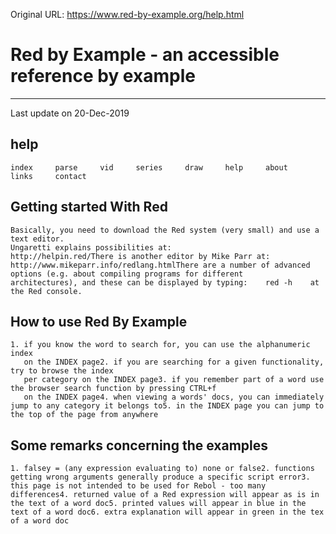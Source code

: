 Original URL: <https://www.red-by-example.org/help.html>

# Red by Example - an accessible reference by example

* * *

Last update on 20-Dec-2019

## help

```
index     parse     vid     series     draw     help     about     links     contact     
```

## Getting started With Red

```
Basically, you need to download the Red system (very small) and use a text editor.
Ungaretti explains possibilities at:
http://helpin.red/There is another editor by Mike Parr at:
http://www.mikeparr.info/redlang.htmlThere are a number of advanced options (e.g. about compiling programs for different 
architectures), and these can be displayed by typing:    red -h    at the Red console.
```

## How to use Red By Example

```
1. if you know the word to search for, you can use the alphanumeric index
   on the INDEX page2. if you are searching for a given functionality, try to browse the index
   per category on the INDEX page3. if you remember part of a word use the browser search function by pressing CTRL+f
   on the INDEX page4. when viewing a words' docs, you can immediately jump to any category it belongs to5. in the INDEX page you can jump to the top of the page from anywhere
```

## Some remarks concerning the examples

```
1. falsey = (any expression evaluating to) none or false2. functions getting wrong arguments generally produce a specific script error3. this page is not intended to be used for Rebol - too many differences4. returned value of a Red expression will appear as is in the text of a word doc5. printed values will appear in blue in the text of a word doc6. extra explanation will appear in green in the tex of a word doc
```
